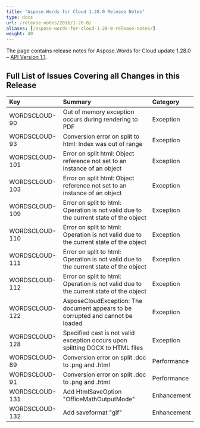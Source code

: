 ```yaml
---
title: "Aspose.Words for Cloud 1.28.0 Release Notes"
type: docs
url: /release-notes/2016/1-28-0/
aliases: [/aspose-words-for-cloud-1-28-0-release-notes/]
weight: 40
---
```


The page contains release notes for Aspose.Words for Cloud update 1.28.0 – [API Version 1.1](http://api.aspose.com/v1.1/swagger/ui/index).

## Full List of Issues Covering all Changes in this Release

|Key |Summary |Category |
| :- | :- | :- |
|WORDSCLOUD-90 |Out of memory exception occurs during rendering to PDF |Exception |
|WORDSCLOUD-93 |Conversion error on split to html: Index was out of range |Exception |
|WORDSCLOUD-101 |Error on split html: Object reference not set to an instance of an object |Exception |
|WORDSCLOUD-103 |Error on split html: Object reference not set to an instance of an object |Exception |
|WORDSCLOUD-109 |Error on split to html: Operation is not valid due to the current state of the object |Exception |
|WORDSCLOUD-110 |Error on split to html: Operation is not valid due to the current state of the object |Exception |
|WORDSCLOUD-111 |Error on split to html: Operation is not valid due to the current state of the object |Exception |
|WORDSCLOUD-112 |Error on split to html: Operation is not valid due to the current state of the object |Exception |
|WORDSCLOUD-122 |AsposeCloudException: The document appears to be corrupted and cannot be loaded |Exception |
|WORDSCLOUD-128 |Specified cast is not valid exception occurs upon splitting DOCX to HTML files |Exception |
|WORDSCLOUD-89 |Conversion error on split .doc to .png and .html |Performance |
|WORDSCLOUD-91 |Conversion error on split .doc to .png and .html |Performance |
|WORDSCLOUD-131 |Add HtmlSaveOption "OfficeMathOutputMode" |Enhancement |
|WORDSCLOUD-132 |Add saveformat "gif" |Enhancement |

